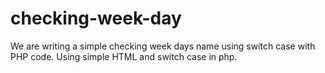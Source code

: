 # checking-week-day

We are writing a simple checking week days name using switch case with PHP code.
Using simple HTML and switch case in php.
